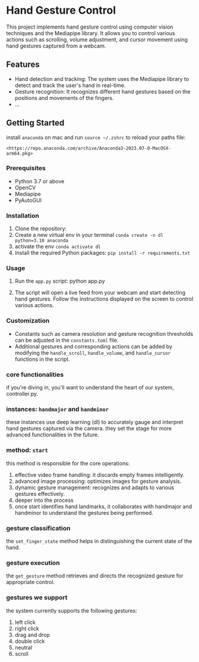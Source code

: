 # Hand Gesture Control

This project implements hand gesture control using computer vision techniques and the Mediapipe library. It allows you to control various actions such as scrolling, volume adjustment, and cursor movement using hand gestures captured from a webcam.

## Features

- Hand detection and tracking: The system uses the Mediapipe library to detect and track the user's hand in real-time.
- Gesture recognition: It recognizes different hand gestures based on the positions and movements of the fingers.
- ...

## Getting Started
install `anaconda` on mac and run `source ~/.zshrc`  to reload your paths file:

`<https://repo.anaconda.com/archive/Anaconda3-2023.07-0-MacOSX-arm64.pkg>`

### Prerequisites

- Python 3.7 or above
- OpenCV
- Mediapipe
- PyAutoGUI

### Installation

1. Clone the repository:
2. Create a new virtual env in your terminal
   `conda create -n dl python=3.10 anaconda`
3. activate the env
   `conda activate dl`
4. Install the required Python packages:
    `pip install -r requirements.txt`

### Usage

1. Run the `app.py` script:
python app.py

2. The script will open a live feed from your webcam and start detecting hand gestures. Follow the instructions displayed on the screen to control various actions.

### Customization

- Constants such as camera resolution and gesture recognition thresholds can be adjusted in the `constants.toml` file.
- Additional gestures and corresponding actions can be added by modifying the `handle_scroll`, `handle_volume`, and `handle_cursor` functions in the script.

### core functionalities
if you're diving in, you'll want to understand the heart of our system, controller.py.

### instances: `handmajor` and `handminor`
these instances use deep learning (dl) to accurately gauge and interpret hand gestures captured via the camera. they set the stage for more advanced functionalities in the future.

### method: `start`
this method is responsible for the core operations:
1. effective video frame handling: it discards empty frames intelligently.
2. advanced image processing: optimizes images for gesture analysis.
3. dynamic gesture management: recognizes and adapts to various gestures effectively.
4. deeper into the process
5. once start identifies hand landmarks, it collaborates with handmajor and handminor to understand the gestures being performed.

### gesture classification
the `set_finger_state` method helps in distinguishing the current state of the hand.

### gesture execution
the `get_gesture` method retrieves and directs the recognized gesture for appropriate control.

### gestures we support
the system currently supports the following gestures:

1. left click
2. right click
3. drag and drop
4. double click
5. neutral
6. scroll
